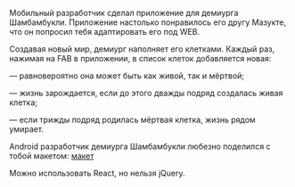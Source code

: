 
Мобильный разработчик сделал приложение для демиурга Шамбамбукли.
Приложение настолько понравилось его другу Мазукте, что он попросил тебя адаптировать его под WEB.

Создавая новый мир, демиург наполняет его клетками. Каждый раз, нажимая на FAB в приложении, в список клеток добавляется новая:

— равновероятно она может быть как живой, так и мёртвой;

— жизнь зарождается, если до этого дважды подряд создалась живая клетка;

— если трижды подряд родилась мёртвая клетка, жизнь рядом умирает.

Android разработчик демиурга Шамбамбукли любезно поделился с тобой макетом:
[макет](https://www.figma.com/file/RNGiOtbn0Iiyjt82BwMXWX/%D0%9F%D1%80%D0%B8%D0%BB%D0%BE%D0%B6%D0%B5%D0%BD%D0%B8%D0%B5-%D0%B4%D0%BB%D1%8F-%D0%B4%D0%B5%D0%BC%D0%B8%D1%83%D1%80%D0%B3%D0%B0-%D0%A8%D0%B0%D0%BC%D0%B1%D0%B0%D0%BC%D0%B1%D1%83%D0%BA%D0%BB%D0%B8?node-id=0%3A1)

Можно использовать React, но нельзя jQuery.

